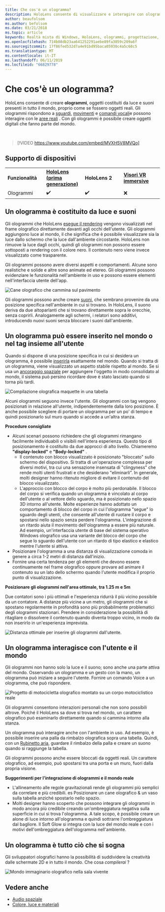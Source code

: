 ```yaml
---
title: Che cos'è un ologramma?
description: HoloLens consente di visualizzare e interagire con ologrammi tridimensionali, oggetti di luce e suoni presenti in tutto il mondo.
author: beaufolsom
ms.author: befolsom
ms.date: 03/21/2018
ms.topic: article
keywords: Realtà mista di Windows, HoloLens, ologrammi, progettazione, interazione
ms.openlocfilehash: 714b08db23aa641252291aebe89fa3059c209a6f
ms.sourcegitcommit: 17f86fed532d7a4e91bd95baca05930c4a5c68c5
ms.translationtype: MT
ms.contentlocale: it-IT
ms.lasthandoff: 06/11/2019
ms.locfileid: "66829778"
---
```

# <a name="what-is-a-hologram"></a>Che cos'è un ologramma?

HoloLens consente di creare **ologrammi**, oggetti costituiti da luce e suoni presenti in tutto il mondo, proprio come se fossero oggetti reali. Gli ologrammi rispondono a [sguardi](gaze.md), [movimenti](gestures.md) e [comandi vocali](voice-input.md)e possono interagire con le [aree reali](spatial-mapping.md) . Con gli ologrammi è possibile creare oggetti digitali che fanno parte del mondo.

<br>

>[!VIDEO https://www.youtube.com/embed/MVXH5V8MVQo]

## <a name="device-support"></a>Supporto di dispositivi

<table>
    <colgroup>
    <col width="25%" />
    <col width="25%" />
    <col width="25%" />
    <col width="25%" />
    </colgroup>
    <tr>
        <td><strong>Funzionalità</strong></td>
        <td><a href="hololens-hardware-details.md"><strong>HoloLens (prima generazione)</strong></a></td>
        <td><strong>HoloLens 2</strong></td>
        <td><a href="immersive-headset-hardware-details.md"><strong>Visori VR immersive</strong></a></td>
    </tr>
     <tr>
        <td>Ologrammi</td>
        <td>✔️</td>
        <td>✔️</td>
        <td>❌</td>
    </tr>
</table>

## <a name="a-hologram-is-made-of-light-and-sound"></a>Un ologramma è costituito da luce e suoni

Gli ologrammi che HoloLens [esegue il rendering](rendering.md) vengono visualizzati nel frame olografico direttamente davanti agli occhi dell'utente. Gli ologrammi aggiungono luce al mondo, il che significa che è possibile visualizzare sia la luce dallo schermo che la luce dall'ambiente circostante. HoloLens non rimuove la luce dagli occhi, quindi gli ologrammi non possono essere sottoposti a rendering con il colore nero. Il contenuto nero viene invece visualizzato come trasparente.

Gli ologrammi possono avere diversi aspetti e comportamenti. Alcune sono realistiche e solide e altre sono animate ed etereo. Gli ologrammi possono evidenziare le funzionalità nell'ambiente in uso e possono essere elementi nell'interfaccia utente dell'app.

![Cane olografico che cammina sul pavimento](images/fang3-640px.jpg)

Gli ologrammi possono anche creare [suoni](spatial-sound.md), che sembrano provenire da una posizione specifica nell'ambiente in cui si trovano. In HoloLens, il suono deriva da due altoparlanti che si trovano direttamente sopra le orecchie, senza coprirli. Analogamente agli schermi, i relatori sono additivi, introducendo nuovi suoni senza bloccare i suoni dall'ambiente.

## <a name="a-hologram-can-be-placed-in-the-world-or-tag-along-with-you"></a>Un ologramma può essere inserito nel mondo o nel tag insieme all'utente

Quando si dispone di una posizione specifica in cui si desidera un ologramma, è possibile [inserirla](coordinate-systems.md) esattamente nel mondo. Quando si tratta di un ologramma, viene visualizzato un aspetto stabile rispetto al mondo. Se si usa un [ancoraggio spaziale](coordinate-systems.md#spatial-anchors) per aggiungere l'oggetto in modo consolidato al mondo, il sistema può persino ricordare dove è stato lasciato quando si torna più tardi.

![Compilazione olografica maquette in una tabella](images/image5-640px.png)

Alcuni ologrammi seguono invece l'utente. Gli ologrammi con tag vengono posizionati in relazione all'utente, indipendentemente dalla loro posizione. È anche possibile scegliere di portare un ologramma per un po' di tempo e quindi posizionarlo sul muro quando si accede a un'altra stanza.

**Procedure consigliate**
* Alcuni scenari possono richiedere che gli ologrammi rimangano facilmente individuabili o visibili nell'intera esperienza. Questo tipo di posizionamento è costituito da due approcci di alto livello. Chiameremo **"display-locked"** e **"Body-locked"** .
   * Il contenuto con blocco visualizzato è posizionato "bloccato" sullo schermo del dispositivo. Si tratta di un'operazione complessa per diversi motivi, tra cui una sensazione insensata di "clingyness" che rende molti utenti frustrati e che desiderano "eliminarli". In generale, molti designer hanno ritenuto migliore di evitare il contenuto del blocco visualizzato.
   * L'approccio con blocco del corpo è molto più perdonabile. Il blocco del corpo si verifica quando un ologramma è vincolato al corpo dell'utente o al vettore dello sguardo, ma è posizionato nello spazio 3D intorno all'utente. Molte esperienze hanno adottato un comportamento di blocco del corpo in cui l'ologramma "segue" lo sguardo degli utenti, che consente all'utente di ruotare il corpo e spostarsi nello spazio senza perdere l'ologramma. L'integrazione di un ritardo aiuta il movimento dell'ologramma a essere più naturale. Ad esempio, un'interfaccia utente di base del sistema operativo Windows olografico usa una variante del blocco del corpo che segue lo sguardo dell'utente con un ritardo di tipo elastico e elastico mentre l'utente si attiva.
* Posizionare l'ologramma a una distanza di visualizzazione comoda in genere a circa 1-2 metri di distanza dall'inizio.
* Fornire una certa tendenza per gli elementi che devono essere continuamente nel frame olografico oppure provare ad animare il contenuto su un lato dello schermo quando l'utente modifica il proprio punto di visualizzazione.

**Posizionare gli ologrammi nell'area ottimale, tra 1.25 m e 5m**

Due contatori sono i più ottimali e l'esperienza ridurrà il più vicino possibile da un contatore. A distanze più vicine a un metro, gli ologrammi che si spostano regolarmente in profondità sono più probabilmente problematici degli ologrammi stazionari. Prendere in considerazione la possibilità di ritagliare o dissolvere il contenuto quando diventa troppo vicino, in modo da non inserirlo in un'esperienza imprevista.

![Distanza ottimale per inserire gli ologrammi dall'utente.](images/distanceguiderendering-640px.png)

## <a name="a-hologram-interacts-with-you-and-your-world"></a>Un ologramma interagisce con l'utente e il mondo

Gli ologrammi non hanno solo la luce e il suono; sono anche una parte attiva del mondo. Osservando un ologramma e un gesto con la mano, un ologramma può iniziare a seguire l'utente. Fornire un comando Voice a un ologramma, che può rispondere.

![Progetto di motocicletta olografico montato su un corpo motociclistico reale](images/image8-640px.png)

Gli ologrammi consentono interazioni personali che non sono possibili altrove. Poiché il HoloLens sa dove si trova nel mondo, un carattere olografico può esaminarlo direttamente quando si cammina intorno alla stanza.

Un ologramma può interagire anche con l'ambiente in uso. Ad esempio, è possibile inserire una palla da rimbalzo olografica sopra una tabella. Quindi, con un [Rubinetto aria](gestures.md#air-tap), guardare il rimbalzo della palla e creare un suono quando si raggiunge la tabella.

Gli ologrammi possono anche essere bloccati da oggetti reali. Un carattere olografico, ad esempio, può spostarsi tra una porta e un muro, fuori dalla propria visione.

**Suggerimenti per l'integrazione di ologrammi e il mondo reale**
* L'allineamento alle regole gravitazionali rende gli ologrammi più semplici da correlare e più credibili. es Posizionare un cane olografico & un vaso sulla tabella anziché spostarlo nello spazio.
* Molti designer hanno scoperto che possono integrare gli ologrammi in modo ancora più credibile creando un'ombreggiatura negativa sulla superficie in cui si trova l'ologramma. A tale scopo, è possibile creare un alone di luce intorno all'ologramma e quindi sottrarre l'ombreggiatura dal bagliore. Il Soft Glow si integra con la luce del mondo reale e con i motivi dell'ombreggiatura dell'ologramma nell'ambiente.

## <a name="a-hologram-is-whatever-you-dream-up"></a>Un ologramma è tutto ciò che si sogna

Gli sviluppatori olografici hanno la possibilità di suddividere la creatività dalle schermate 2D e in tutto il mondo. Che cosa *compilerai* ?

![Mondo immaginario olografico nella sala vivente](images/designoverview.jpg)

## <a name="see-also"></a>Vedere anche
* [Audio spaziale](spatial-sound.md)
* [Colore, luce e materiali](color,-light-and-materials.md)
